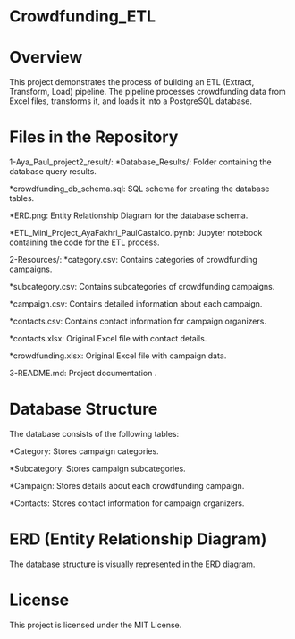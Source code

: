 # Crowdfunding_ETL


# Overview
This project demonstrates the process of building an ETL (Extract, Transform, Load) pipeline. The pipeline processes crowdfunding data from Excel files, transforms it, and loads it into a PostgreSQL database.

# Files in the Repository

1-Aya_Paul_project2_result/:
*Database_Results/: Folder containing the database query results.

*crowdfunding_db_schema.sql: SQL schema for creating the database tables.

*ERD.png: Entity Relationship Diagram for the database schema.

*ETL_Mini_Project_AyaFakhri_PaulCastaldo.ipynb: Jupyter notebook containing the code for the ETL process.



2-Resources/:
*category.csv: Contains categories of crowdfunding campaigns.

*subcategory.csv: Contains subcategories of crowdfunding campaigns.

*campaign.csv: Contains detailed information about each campaign.

*contacts.csv: Contains contact information for campaign organizers.

*contacts.xlsx: Original Excel file with contact details.

*crowdfunding.xlsx: Original Excel file with campaign data.



3-README.md: Project documentation .


# Database Structure
The database consists of the following tables:

*Category: Stores campaign categories.

*Subcategory: Stores campaign subcategories.

*Campaign: Stores details about each crowdfunding campaign.

*Contacts: Stores contact information for campaign organizers.


# ERD (Entity Relationship Diagram)
The database structure is visually represented in the ERD diagram.



# License
This project is licensed under the MIT License.

